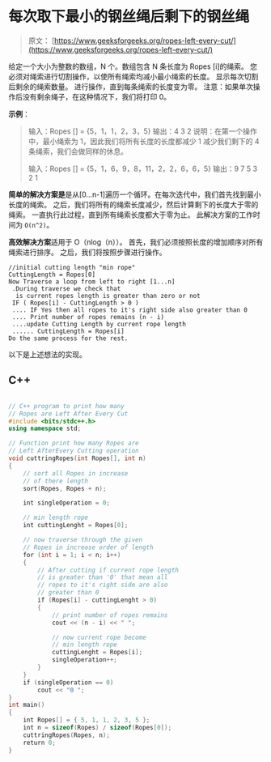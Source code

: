 # 每次取下最小的钢丝绳后剩下的钢丝绳

> 原文： [https://www.geeksforgeeks.org/ropes-left-every-cut/](https://www.geeksforgeeks.org/ropes-left-every-cut/)

给定一个大小为整数的数组，N 个。数组包含 N 条长度为 Ropes [i]的绳索。 您必须对绳索进行切割操作，以使所有绳索均减小最小绳索的长度。 显示每次切割后剩余的绳索数量。 进行操作，直到每条绳索的长度变为零。
注意：如果单次操作后没有剩余绳子，在这种情况下，我们将打印 0。

**示例**：

> 输入：Ropes [] = {5，1，1，2，3，5}
> 输出：4 3 2
> 说明：在第一个操作中，最小绳索为 1，因此我们将所有长度的长度都减少 1 减少我们剩下的 4 条绳索，我们会做同样的休息。
> 
> 输入：Ropes [] = {5，1，6，9，8，11，2，2，6，6，5}
> 输出：9 7 5 3 2 1



**简单的解决方案是**是从[0…n-1]遍历一个循环。在每次迭代中，我们首先找到最小长度的绳索。 之后，我们将所有的绳索长度减少，然后计算剩下的长度大于零的绳索。 一直执行此过程，直到所有绳索长度都大于零为止。 此解决方案的工作时间为 `O(n^2)`。

**高效解决方案**适用于 O（nlog（n））。 首先，我们必须按照长度的增加顺序对所有绳索进行排序。 之后，我们将按照步骤进行操作。

```
//initial cutting length "min rope"  
CuttingLength = Ropes[0]
Now Traverse a loop from left to right [1...n]
 .During traverse we check that 
  is current ropes length is greater than zero or not 
 IF ( Ropes[i] - CuttingLength > 0 ) 
 .... IF Yes then all ropes to it's right side also greater than 0
 .... Print number of ropes remains (n - i)
 ....update Cutting Length by current rope length
 ...... CuttingLength = Ropes[i]          
Do the same process for the rest.

```

以下是上述想法的实现。

## C++ 

```cpp

// C++ program to print how many 
// Ropes are Left After Every Cut 
#include <bits/stdc++.h> 
using namespace std; 

// Function print how many Ropes are  
// Left AfterEvery Cutting operation 
void cuttringRopes(int Ropes[], int n) 
{ 
    // sort all Ropes in increase  
    // of there length 
    sort(Ropes, Ropes + n); 

    int singleOperation = 0; 

    // min length rope 
    int cuttingLenght = Ropes[0]; 

    // now traverse through the given 
    // Ropes in increase order of length 
    for (int i = 1; i < n; i++) 
    { 
        // After cutting if current rope length 
        // is greater than '0' that mean all 
        // ropes to it's right side are also  
        // greater than 0 
        if (Ropes[i] - cuttingLenght > 0) 
        { 
            // print number of ropes remains 
            cout << (n - i) << " "; 

            // now current rope become 
            // min length rope 
            cuttingLenght = Ropes[i]; 
            singleOperation++; 
        } 
    } 
    if (singleOperation == 0) 
        cout << "0 "; 
} 
int main() 
{ 
    int Ropes[] = { 5, 1, 1, 2, 3, 5 }; 
    int n = sizeof(Ropes) / sizeof(Ropes[0]); 
    cuttringRopes(Ropes, n); 
    return 0; 
} 

```